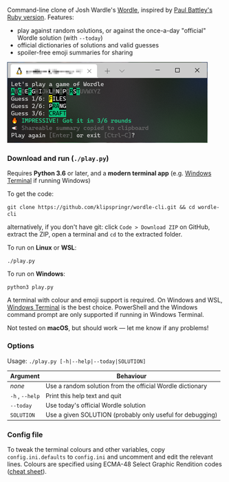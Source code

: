 Command-line clone of Josh Wardle's [Wordle](https://www.powerlanguage.co.uk/wordle/), inspired by [Paul Battley's Ruby version](https://github.com/threedaymonk/wordle). Features:
- play against random solutions, or against the once-a-day "official" Wordle solution (with `--today`)
- official dictionaries of solutions and valid guesses
- spoiler-free emoji summaries for sharing

![Screenshot of a Wordle CLI game](/assets/screenshot.png?raw=true "Screenshot of a Wordle CLI game")

### Download and run (`./play.py`)
Requires **Python 3.6** or later, and a **modern terminal app** (e.g. [Windows Terminal](https://aka.ms/terminal) if running Windows)

To get the code:
```
git clone https://github.com/klipspringr/wordle-cli.git && cd wordle-cli
```
alternatively, if you don't have git: click `Code > Download ZIP` on GitHub, extract the ZIP, open a terminal and `cd` to the extracted folder.

To run on **Linux** or **WSL**:
```
./play.py
```
To run on **Windows**:
```
python3 play.py
```
A terminal with colour and emoji support is required. On Windows and WSL, [Windows Terminal](https://aka.ms/terminal) is the best choice. PowerShell and the Windows command prompt are only supported if running in Windows Terminal.

Not tested on **macOS**, but should work &mdash; let me know if any problems!

### Options
Usage: `./play.py [-h|--help|--today|SOLUTION]`

|Argument               |Behaviour                                                  |
|-----------------------|-----------------------------------------------------------|
|_none_                 |Use a random solution from the official Wordle dictionary  |
|`-h` , `--help`        |Print this help text and quit                              |
|`--today`              |Use today's official Wordle solution                       |
|`SOLUTION`             |Use a given SOLUTION (probably only useful for debugging)  |

### Config file

To tweak the terminal colours and other variables, copy `config.ini.defaults` to `config.ini` and uncomment and edit the relevant lines. Colours are specified using ECMA-48 Select Graphic Rendition codes ([cheat sheet](https://i.stack.imgur.com/6otvY.png)).
